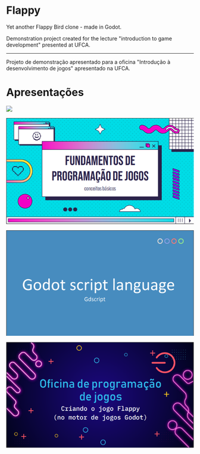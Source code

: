 # Flappy

Yet another Flappy Bird clone - made in Godot.

Demonstration project created for the lecture "introduction to game development" presented at UFCA.

----

Projeto de demonstração apresentado para a oficina "Introdução à desenvolvimento de jogos" apresentado na UFCA.

# Apresentações

<a href="https://gersonfedutra.github.io/gd_start/presentations/0_intro_cover.png" target="_blank"><img src="presentations/0_intro.png"></a>

<a href="https://gersonfedutra.github.io/gd_start/presentations/1_game_dev_concepts.pdf" target="_blank"><img src="presentations/1_game_dev_concepts_cover.png"></a>

<a href="https://gersonfedutra.github.io/gd_start/presentations/2_gdscript.pdf" target="_blank"><img src="presentations/2_gdscript_cover.png"></a>

<a href="https://gersonfedutra.github.io/gd_start/presentations/3_godot_flappy.pdf" target="_blank"><img src="presentations/3_godot_flappy_cover.png"></a>

